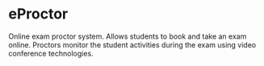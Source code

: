 eProctor
========

Online exam proctor system. Allows students to book and take an exam online. Proctors monitor the student activities during the exam using video conference technologies.
